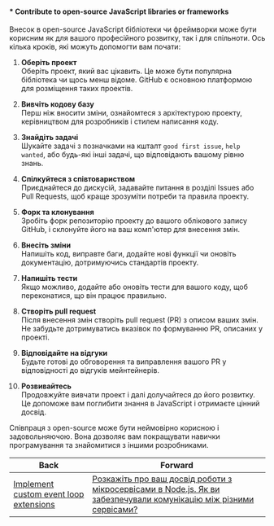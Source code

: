 #### * Contribute to open-source JavaScript libraries or frameworks

Внесок в open-source JavaScript бібліотеки чи фреймворки може бути корисним як для вашого професійного розвитку, так і для спільноти. Ось кілька кроків, які можуть допомогти вам почати:

1. **Оберіть проект**  
   Оберіть проект, який вас цікавить. Це може бути популярна бібліотека чи щось менш відоме. GitHub є основною платформою для розміщення таких проектів.

2. **Вивчіть кодову базу**  
   Перш ніж вносити зміни, ознайомтеся з архітектурою проекту, керівництвом для розробників і стилем написання коду.

3. **Знайдіть задачі**  
   Шукайте задачі з позначками на кшталт `good first issue`, `help wanted`, або будь-які інші задачі, що відповідають вашому рівню знань.

4. **Спілкуйтеся з співтовариством**  
   Приєднайтеся до дискусій, задавайте питання в розділі Issues або Pull Requests, щоб краще зрозуміти потреби та правила проекту.

5. **Форк та клонування**  
   Зробіть форк репозиторію проекту до вашого облікового запису GitHub, і склонуйте його на ваш комп'ютер для внесення змін.

6. **Внесіть зміни**  
   Напишіть код, виправте баги, додайте нові функції чи оновіть документацію, дотримуючись стандартів проекту.

7. **Напишіть тести**  
   Якщо можливо, додайте або оновіть тести для вашого коду, щоб переконатися, що він працює правильно.

8. **Створіть pull request**  
   Після внесення змін створіть pull request (PR) з описом ваших змін. Не забудьте дотримуватись вказівок по формуванню PR, описаних у проекті.

9. **Відповідайте на відгуки**  
   Будьте готові до обговорення та виправлення вашого PR у відповідності до відгуків мейнтейнерів.

10. **Розвивайтесь**  
    Продовжуйте вивчати проект і далі долучайтеся до його розвитку. Це допоможе вам поглибити знання в JavaScript і отримаєте цінний досвід.

Співпраця з open-source може бути неймовірно корисною і задовольняючою. Вона дозволяє вам покращувати навички програмування та знайомитися з іншими розробниками.

| Back | Forward |
|---|---|
| [Implement custom event loop extensions](/ua/senior/javascript/implement-custom-event-loop-extensions.md)  | [Розкажіть про ваш досвід роботи з мікросервісами в Node.js. Як ви забезпечували комунікацію між різними сервісами?](/ua/senior/microservices/can-you-describe-your-experience-with-microservices-in-nodejs-how-did-you-enable-communication-between-different-services.md) |
